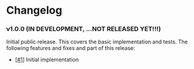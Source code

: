 # Changelog

### v1.0.0 (IN DEVELOPMENT, ...NOT RELEASED YET!!!)

Initial public release. This covers the basic implementation and tests. The following features and fixes and part of this release:

- [[#1](https://github.com/deadratfink/pkg2md/issues/1)] Initial implementation

